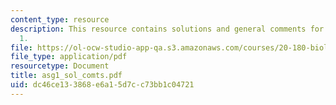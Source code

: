 ```yaml
---
content_type: resource
description: This resource contains solutions and general comments for assignment
  1.
file: https://ol-ocw-studio-app-qa.s3.amazonaws.com/courses/20-180-biological-engineering-programming-spring-2006/dc46ce133868e6a15d7cc73bb1c04721_asg1_sol_comts.pdf
file_type: application/pdf
resourcetype: Document
title: asg1_sol_comts.pdf
uid: dc46ce13-3868-e6a1-5d7c-c73bb1c04721
---
```

